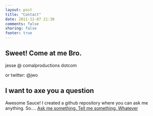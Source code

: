 ```yaml
---
layout: post
title: "Contact"
date: 2011-12-07 21:30
comments: false
sharing: false
footer: true
---
```


Sweet! Come at me Bro.
----------------------

jesse @ comalproductions dotcom

or twitter: @jwo

I want to axe you a question
----------------------------

Awesome Sauce! I created a github repository where you can ask me anything. So.... [Ask me something. Tell me something. Whatever](https://github.com/jwo/feedback/issues/new)
